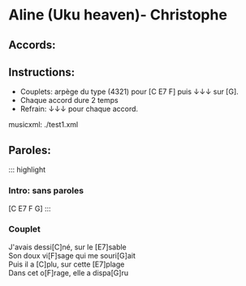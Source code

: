 # Aline (Uku heaven)- Christophe

## Accords:
<uke-chord name="C" frets="0003"></uke-chord> 
<uke-chord name="E7" frets="1202"></uke-chord> 
<uke-chord name="F" frets="2010"></uke-chord> 
<uke-chord name="G" frets="0232"></uke-chord> 


## Instructions:
- Couplets: arpège du type (4321) pour [C E7 F] puis ↓↓↓ sur [G].
- Chaque accord dure 2 temps
- Refrain: ↓↓↓ pour chaque accord.


musicxml: ./test1.xml

## Paroles:

::: highlight
### Intro: sans paroles
[C E7 F G]
:::

### Couplet

J'avais dessi[C]né, sur le [E7]sable  
Son doux vi[F]sage qui me souri[G]ait  
Puis il a [C]plu, sur cette [E7]plage  
Dans cet o[F]rage, elle a dispa[G]ru  
